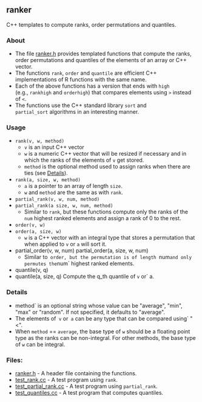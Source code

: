 ## ranker
C++ templates to compute ranks, order permutations and quantiles.


### About
- The file [ranker.h](ranker.h) provides templated functions that compute the
  ranks, order permutations and quantiles of the elements of an array or C++
  vector.
- The functions `rank`, `order` and `quantile` are efficient C++
  implementations of R functions with the same name.
- Each of the above functions has a version that ends with `high`
  (e.g., `rankhigh` and `orderhigh`) that compares elements using `>`
  instead of `<`.
- The functions use the C++ standard library `sort` and
  `partial_sort` algorithms in an interesting manner.

### Usage
- `rank(v, w, method)`
  - `v` is an input C++ vector
  - `w` is a numeric C++ vector that will be resized if
  necessary and in which the ranks of the elements
  of `v` get stored.
  - `method` is the optional method used to assign ranks
  when there are ties (see [Details](#details)).
- `rank(a, size, w, method)`
  - `a` is a pointer to an array of length `size`.
  - `w` and `method` are the same as with `rank`.
- `partial_rank(v, w, num, method)`
- `partial_rank(a size, w, num, method)`
  - Similar to `rank`, but these functions compute only
  the ranks of the `num` highest ranked elements and
  assign a rank of 0 to the rest.
- `order(v, w)`
- `order(a, size, w)`
  - `w` is a C++ vector with an integral type that
  stores a permutation that when applied
  to `v` or `a` will sort it.
- partial_order(v, w, num)
  partial_order(a, size, w, num)
  - Similar to` order, but the permutation is of length
  `num` and only permutes the `num` highest ranked
  elements.
- quantile(v, q)
- quantile(a, size, q)
  Compute the q_th quantile of `v` or` a.

### Details
- method` is an optional string whose value can be
  "average", "min", "max" or "random". If not specified,
  it defaults to "average".
- The elements of` v` or` a` can be any type that can be
  compared using` "<".
- When `method` == `average`, the base type
  of `w` should be a floating point type as the ranks
  can be non-integral. For other methods, the base type
  of `w` can be integral.

### Files:
 - [ranker.h](ranker.h) - A header file containing the functions.
 - [test_rank.cc](test_rank.cc) - A test program using `rank`.
 - [test_partial_rank.cc](test_partial_rank.cc) - A test program using `partial_rank`.
 - [test_quantiles.cc](test_quantiles.cc) - A test program that computes quantiles.

